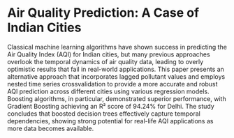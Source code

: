 # Air Quality Prediction: A Case of Indian Cities
 Classical machine learning algorithms have shown success in predicting the Air Quality Index (AQI) for Indian cities, but many previous approaches overlook the temporal dynamics of air quality data, leading to overly optimistic results that fail in real-world applications. This paper presents an alternative approach that incorporates lagged pollutant values and employs nested time series crossvalidation to provide a more accurate and robust AQI prediction across different cities using various regression models. Boosting algorithms, in particular, demonstrated superior performance, with Gradient Boosting achieving an R² score of 94.24% for Delhi. The study concludes that boosted decision trees effectively capture temporal dependencies, showing strong potential for real-life AQI applications as more data becomes available.
